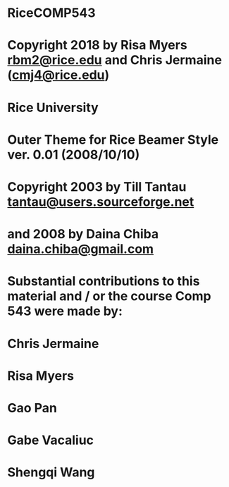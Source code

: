 # RiceCOMP543

#  Copyright 2018  by Risa Myers  <rbm2@rice.edu> and Chris Jermaine (cmj4@rice.edu)
#  Rice University

# Outer Theme for Rice Beamer Style ver. 0.01 (2008/10/10)
#  Copyright 2003      by Till Tantau   <tantau@users.sourceforge.net>
#                      and 2008 by Daina Chiba <daina.chiba@gmail.com>


# Substantial contributions to this material and / or the course Comp 543 were made by:

# Chris Jermaine
# Risa Myers
# Gao Pan
# Gabe Vacaliuc
# Shengqi Wang
